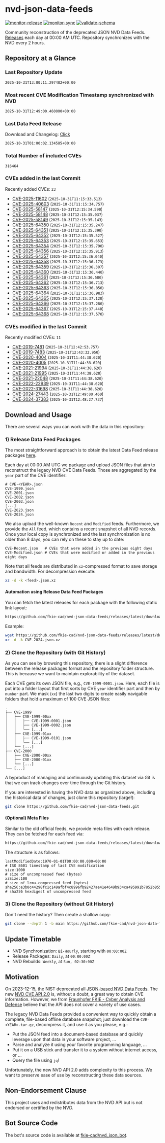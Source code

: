 # nvd-json-data-feeds

[![monitor-release](https://github.com/fkie-cad/nvd-json-data-feeds/actions/workflows/monitor_release.yml/badge.svg)](https://github.com/fkie-cad/nvd-json-data-feeds/actions/workflows/monitor_release.yml)
[![monitor-sync](https://github.com/fkie-cad/nvd-json-data-feeds/actions/workflows/monitor_sync.yml/badge.svg)](https://github.com/fkie-cad/nvd-json-data-feeds/actions/workflows/monitor_sync.yml)
[![validate-schema](https://github.com/fkie-cad/nvd-json-data-feeds/actions/workflows/validate_schema.yml/badge.svg)](https://github.com/fkie-cad/nvd-json-data-feeds/actions/workflows/validate_schema.yml)

Community reconstruction of the deprecated JSON NVD Data Feeds.
[Releases](https://github.com/fkie-cad/nvd-json-data-feeds/releases/latest) each day at 00:00 AM UTC.
Repository synchronizes with the NVD every 2 hours.

## Repository at a Glance

### Last Repository Update

```plain
2025-10-31T13:00:11.297482+00:00
```

### Most recent CVE Modification Timestamp synchronized with NVD

```plain
2025-10-31T12:49:00.460000+00:00
```

### Last Data Feed Release

Download and Changelog: [Click](https://github.com/fkie-cad/nvd-json-data-feeds/releases/latest)

```plain
2025-10-31T01:00:02.134585+00:00
```

### Total Number of included CVEs

```plain
316464
```

### CVEs added in the last Commit

Recently added CVEs: `23`

- [CVE-2025-11602](CVE-2025/CVE-2025-116xx/CVE-2025-11602.json) (`2025-10-31T11:15:33.513`)
- [CVE-2025-40603](CVE-2025/CVE-2025-406xx/CVE-2025-40603.json) (`2025-10-31T11:15:34.757`)
- [CVE-2025-58147](CVE-2025/CVE-2025-581xx/CVE-2025-58147.json) (`2025-10-31T12:15:34.590`)
- [CVE-2025-58148](CVE-2025/CVE-2025-581xx/CVE-2025-58148.json) (`2025-10-31T12:15:35.037`)
- [CVE-2025-58149](CVE-2025/CVE-2025-581xx/CVE-2025-58149.json) (`2025-10-31T12:15:35.143`)
- [CVE-2025-64350](CVE-2025/CVE-2025-643xx/CVE-2025-64350.json) (`2025-10-31T12:15:35.247`)
- [CVE-2025-64351](CVE-2025/CVE-2025-643xx/CVE-2025-64351.json) (`2025-10-31T12:15:35.390`)
- [CVE-2025-64352](CVE-2025/CVE-2025-643xx/CVE-2025-64352.json) (`2025-10-31T12:15:35.527`)
- [CVE-2025-64353](CVE-2025/CVE-2025-643xx/CVE-2025-64353.json) (`2025-10-31T12:15:35.653`)
- [CVE-2025-64354](CVE-2025/CVE-2025-643xx/CVE-2025-64354.json) (`2025-10-31T12:15:35.790`)
- [CVE-2025-64356](CVE-2025/CVE-2025-643xx/CVE-2025-64356.json) (`2025-10-31T12:15:35.913`)
- [CVE-2025-64357](CVE-2025/CVE-2025-643xx/CVE-2025-64357.json) (`2025-10-31T12:15:36.040`)
- [CVE-2025-64358](CVE-2025/CVE-2025-643xx/CVE-2025-64358.json) (`2025-10-31T12:15:36.173`)
- [CVE-2025-64359](CVE-2025/CVE-2025-643xx/CVE-2025-64359.json) (`2025-10-31T12:15:36.307`)
- [CVE-2025-64360](CVE-2025/CVE-2025-643xx/CVE-2025-64360.json) (`2025-10-31T12:15:36.440`)
- [CVE-2025-64361](CVE-2025/CVE-2025-643xx/CVE-2025-64361.json) (`2025-10-31T12:15:36.580`)
- [CVE-2025-64362](CVE-2025/CVE-2025-643xx/CVE-2025-64362.json) (`2025-10-31T12:15:36.713`)
- [CVE-2025-64363](CVE-2025/CVE-2025-643xx/CVE-2025-64363.json) (`2025-10-31T12:15:36.850`)
- [CVE-2025-64364](CVE-2025/CVE-2025-643xx/CVE-2025-64364.json) (`2025-10-31T12:15:36.983`)
- [CVE-2025-64365](CVE-2025/CVE-2025-643xx/CVE-2025-64365.json) (`2025-10-31T12:15:37.120`)
- [CVE-2025-64366](CVE-2025/CVE-2025-643xx/CVE-2025-64366.json) (`2025-10-31T12:15:37.280`)
- [CVE-2025-64367](CVE-2025/CVE-2025-643xx/CVE-2025-64367.json) (`2025-10-31T12:15:37.440`)
- [CVE-2025-64368](CVE-2025/CVE-2025-643xx/CVE-2025-64368.json) (`2025-10-31T12:15:37.570`)


### CVEs modified in the last Commit

Recently modified CVEs: `11`

- [CVE-2019-7481](CVE-2019/CVE-2019-74xx/CVE-2019-7481.json) (`2025-10-31T12:42:53.757`)
- [CVE-2019-7483](CVE-2019/CVE-2019-74xx/CVE-2019-7483.json) (`2025-10-31T12:43:32.950`)
- [CVE-2020-4004](CVE-2020/CVE-2020-40xx/CVE-2020-4004.json) (`2025-10-31T11:44:38.620`)
- [CVE-2020-4005](CVE-2020/CVE-2020-40xx/CVE-2020-4005.json) (`2025-10-31T11:44:38.620`)
- [CVE-2021-21994](CVE-2021/CVE-2021-219xx/CVE-2021-21994.json) (`2025-10-31T11:44:38.620`)
- [CVE-2021-21995](CVE-2021/CVE-2021-219xx/CVE-2021-21995.json) (`2025-10-31T11:44:38.620`)
- [CVE-2021-22048](CVE-2021/CVE-2021-220xx/CVE-2021-22048.json) (`2025-10-31T11:44:38.620`)
- [CVE-2022-22939](CVE-2022/CVE-2022-229xx/CVE-2022-22939.json) (`2025-10-31T11:44:38.620`)
- [CVE-2022-31698](CVE-2022/CVE-2022-316xx/CVE-2022-31698.json) (`2025-10-31T11:44:38.620`)
- [CVE-2024-27443](CVE-2024/CVE-2024-274xx/CVE-2024-27443.json) (`2025-10-31T12:49:00.460`)
- [CVE-2024-37383](CVE-2024/CVE-2024-373xx/CVE-2024-37383.json) (`2025-10-31T12:48:27.737`)


## Download and Usage

There are several ways you can work with the data in this repository:

### 1) Release Data Feed Packages

The most straightforward approach is to obtain the latest Data Feed release packages [here](https://github.com/fkie-cad/nvd-json-data-feeds/releases/latest).

Each day at 00:00 AM UTC we package and upload JSON files that aim to reconstruct the legacy NVD CVE Data Feeds.
Those are aggregated by the `year` part of the CVE identifier:

```
# CVE-<YEAR>.json
CVE-1999.json
CVE-2001.json
CVE-2002.json
CVE-2003.json
[...]
CVE-2023.json
CVE-2024.json
```

We also upload the well-known `Recent` and `Modified` feeds.
Furthermore, we provide the `All` feed, which contains a recent snapshot of all NVD records.
Once your local copy is synchronized and the last synchronization is no older than 8 days, you can rely on these to stay up to date:

```plain
CVE-Recent.json   # CVEs that were added in the previous eight days
CVE-Modified.json # CVEs that were modified or added in the previous eight days
```

Note that all feeds are distributed in `xz`-compressed format to save storage and bandwidth.
For decompression execute:

```sh
xz -d -k <feed>.json.xz
```

#### Automation using Release Data Feed Packages

You can fetch the latest releases for each package with the following static link layout:

```sh
https://github.com/fkie-cad/nvd-json-data-feeds/releases/latest/download/CVE-<YEAR>.json.xz
```

Example:

```sh
wget https://github.com/fkie-cad/nvd-json-data-feeds/releases/latest/download/CVE-2024.json.xz
xz -d -k CVE-2024.json.xz
```

### 2) Clone the Repository (with Git History)

As you can see by browsing this repository, there is a slight difference between the release packages format and the repository folder structure.
This is because we want to maintain explorability of the dataset.

Each CVE gets its own JSON file, e.g., `CVE-1999-0001.json`.
Here, each file is put into a folder layout that first sorts by CVE `year` identifier part and then by `number` part.
We mask (`xx`) the last two digits to create easily navigable folders that hold a maximum of 100 CVE JSON files:

```plain
.
├── CVE-1999
│   ├── CVE-1999-00xx
│   │   ├── CVE-1999-0001.json
│   │   ├── CVE-1999-0002.json
│   │   └── [...]
│   ├── CVE-1999-01xx
│   │   ├── CVE-1999-0101.json
│   │   └── [...]
│   └── [...]
├── CVE-2000
│   ├── CVE-2000-00xx
│   ├── CVE-2000-01xx
│   └── [...]
└── [...]
```

A byproduct of managing and continuously updating this dataset via Git is that we can track changes over time through the Git history.

If you are interested in having the NVD data as organized above, including the historical data of changes, just clone this repository (large!):

```sh
git clone https://github.com/fkie-cad/nvd-json-data-feeds.git
```

#### (Optional) Meta Files

Similar to the old official feeds, we provide meta files with each release. They can be fetched for each feed via:

```sh
https://github.com/fkie-cad/nvd-json-data-feeds/releases/latest/download/CVE-<YEAR>.meta
```

The structure is as follows:

```plain
lastModifiedDate:1970-01-01T00:00:00.000+00:00                          # ISO 8601 timestamp of last CVE modification
size:1000                                                               # size of uncompressed feed (bytes)
xzSize:100                                                              # size of lzma-compressed feed (bytes)
sha256:e3b0c44298fc1c149afbf4c8996fb92427ae41e4649b934ca495991b7852b855 # sha256 hexdigest of uncompressed feed
```

### 3) Clone the Repository (without Git History)

Don't need the history? Then create a shallow copy:

```sh
git clone --depth 1 -b main https://github.com/fkie-cad/nvd-json-data-feeds.git
```


## Update Timetable

* NVD Synchronization: `Bi-Hourly`, starting with `00:00:00Z`
* Release Packages: `Daily`, at `00:00:00Z`
* NVD Rebuilds: `Weekly`, at `Sun, 02:30:00Z`


## Motivation

On 2023-12-15, the NIST deprecated all [JSON-based NVD Data Feeds](https://nvd.nist.gov/vuln/data-feeds#divRetirementBanner-1).
The new [NVD CVE API 2.0](https://nvd.nist.gov/developers/vulnerabilities) is, without a doubt, a great way to obtain CVE information.
However, we from [Fraunhofer FKIE - Cyber Analysis and Defense](https://www.fkie.fraunhofer.de/en/departments/cad.html) believe that the API does not cover a variety of use cases.

The legacy NVD Data Feeds provided a convenient way to quickly obtain a complete, file-based offline database snapshot; just download the `CVE-<YEAR>.tar.gz`, decompress it, and use it as you please, e.g.:

- Put the JSON feed into a document-based database and quickly leverage upon that data in your software project, ...
- Parse and analyze it using your favorite programming language, ...
- Put it on a USB stick and transfer it to a system without internet access, or ...
- Query the file using `jq`!

Unfortunately, the new NVD API 2.0 adds complexity to this process.
We want to preserve ease of use by reconstructing these data sources.

## Non-Endorsement Clause

This project uses and redistributes data from the NVD API but is not endorsed or certified by the NVD.

## Bot Source Code

The bot's source code is available at [fkie-cad/nvd\_json\_bot](https://github.com/fkie-cad/nvd_json_bot).